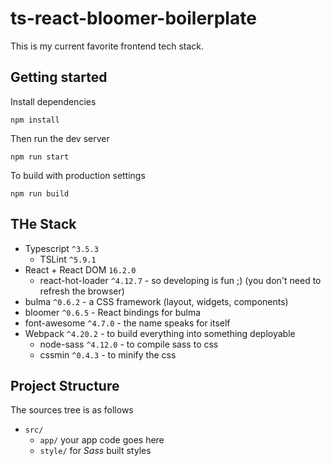 # ts-react-bloomer-boilerplate

This is my current favorite frontend tech stack.

## Getting started

Install dependencies

    npm install

Then run the dev server

    npm run start

To build with production settings

    npm run build

## THe Stack

- Typescript `^3.5.3`
  - TSLint `^5.9.1`
- React + React DOM `16.2.0`
  - react-hot-loader `^4.12.7` - so developing is fun ;) (you don't need to refresh the browser)
- bulma `^0.6.2` - a CSS framework (layout, widgets, components)
- bloomer `^0.6.5` - React bindings for bulma
- font-awesome `^4.7.0` - the name speaks for itself
- Webpack `^4.20.2` - to build everything into something deployable
  - node-sass `^4.12.0` - to compile sass to css
  - cssmin `^0.4.3` - to minify the css

## Project Structure

The sources tree is as follows

- `src/`
  - `app/` your app code goes here
  - `style/` for *Sass* built styles
